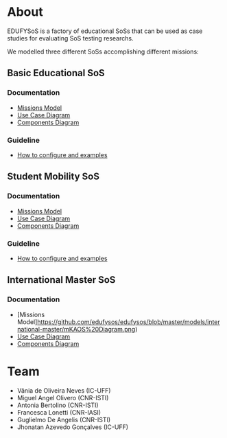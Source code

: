 # About

EDUFYSoS is a factory of educational SoSs that can be used as case studies for evaluating SoS testing researchs.

We modelled three different SoSs accomplishing different missions:

## Basic Educational SoS

### Documentation

* [Missions Model](https://github.com/edufysos/edufysos/blob/master/models/basic/mKAOSBasic.png)
* [Use Case Diagram](https://github.com/edufysos/edufysos/blob/master/models/basic/BasicUseCase_NoBorder.png)
* [Components Diagram](https://github.com/edufysos/edufysos/blob/master/models/basic/BasicComponents.png)

### Guideline
* [How to configure and examples](https://github.com/edufysos/edufysos/blob/master/guidelines/BasicEducationalSoS.pdf)

## Student Mobility SoS

### Documentation

* [Missions Model](https://github.com/edufysos/edufysos/blob/master/models/mobility/mKAOSMobility.png)
* [Use Case Diagram](https://github.com/edufysos/edufysos/blob/master/models/mobility/Mobility%20Use%20Cases%20v2.png)
* [Components Diagram](https://github.com/edufysos/edufysos/blob/master/models/mobility/Mobility%20Components.png)

### Guideline
* [How to configure and examples](https://github.com/edufysos/edufysos/blob/master/guidelines/MobilitySoS.pdf)

## International Master SoS

### Documentation

* [Missions Model]https://github.com/edufysos/edufysos/blob/master/models/international-master/mKAOS%20Diagram.png)
* [Use Case Diagram](https://github.com/edufysos/edufysos/blob/master/models/international-master/InternationalUseCase_NoBorder.png)
* [Components Diagram](https://github.com/edufysos/edufysos/blob/master/models/international-master/InternationalComponents.png)


# Team

* Vânia de Oliveira Neves (IC-UFF)
* Miguel Angel Olivero (CNR-ISTI)
* Antonia Bertolino (CNR-ISTI)
* Francesca Lonetti (CNR-IASI)
* Guglielmo De Angelis (CNR-ISTI)
* Jhonatan Azevedo Gonçalves (IC-UFF)





